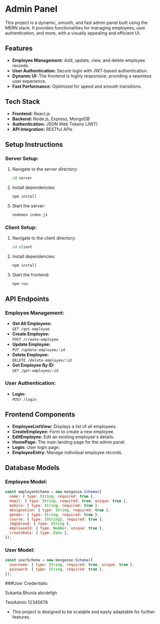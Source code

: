 # Admin Panel

This project is a dynamic, smooth, and fast admin panel built using the MERN stack. It provides functionalities for managing employees, user authentication, and more, with a visually appealing and efficient UI.

## Features
- **Employee Management:** Add, update, view, and delete employee records.
- **User Authentication:** Secure login with JWT-based authentication.
- **Dynamic UI:** The frontend is highly responsive, providing a seamless user experience.
- **Fast Performance:** Optimized for speed and smooth transitions.

## Tech Stack
- **Frontend:** React.js
- **Backend:** Node.js, Express, MongoDB
- **Authentication:** JSON Web Tokens (JWT)
- **API Integration:** RESTful APIs

## Setup Instructions

### Server Setup:
1. Navigate to the server directory:
   ```bash
   cd server
   ```
2. Install dependencies:
   ```bash
   npm install
   ```
3. Start the server:
   ```bash
   nodemon index.js
   ```

### Client Setup:
1. Navigate to the client directory:
   ```bash
   cd client
   ```
2. Install dependencies:
   ```bash
   npm install
   ```
3. Start the frontend:
   ```bash
   npm run
   ```

## API Endpoints

### Employee Management:
- **Get All Employees:**  
  `GET /get-employee`
- **Create Employee:**  
  `POST /create-employee`
- **Update Employee:**  
  `PUT /update-employee/:id`
- **Delete Employee:**  
  `DELETE /delete-employee/:id`
- **Get Employee By ID:**  
  `GET /get-employee/:id`

### User Authentication:
- **Login:**  
  `POST /login`

## Frontend Components
- **EmployeeListView:** Displays a list of all employees.
- **CreateEmployee:** Form to create a new employee.
- **EditEmployee:** Edit an existing employee's details.
- **HomePage:** The main landing page for the admin panel.
- **Login:** User login page.
- **EmployeeEntry:** Manage individual employee records.

## Database Models

### Employee Model:
```javascript
const employeeSchema = new mongoose.Schema({
  name: { type: String, required: true },
  email: { type: String, required: true, unique: true },
  mobile: { type: String, required: true },
  designation: { type: String, required: true },
  gender: { type: String, required: true },
  course: { type: [String], required: true },
  imgUpload: { type: String },
  employeeId: { type: Number, unique: true },
  createData: { type: Date },
});

```

### User Model:
```javascript
const userSchema = new mongoose.Schema({
  username: { type: String, required: true, unique: true },
  password: { type: String, required: true },
});
```

###User Credentials: 

Sukanta Bhunia
abcdefgh

TestAdmin
12345678

- This project is designed to be scalable and easily adaptable for further features.

